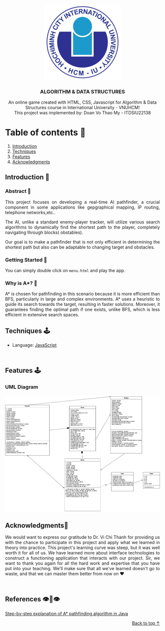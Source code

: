 <!-- <div id="top" align ="center">
<img src="./assets/img/banner.gif" alt="Banner"> -->
</div>



<!-- PROJECT LOGO -->
<br />
<div align="center">
    <img src="./asset/logo.png" alt="Logo" width="250">
</a>

<h3 align="center">ALGORITHM & DATA STRUCTURES</h3>


  <p align="center">
    An online game created with HTML, CSS, Javascript for Algorithm & Data Structures course in International University - VNUHCM!
    <br />
    This project was implemented by: Doan Vo Thao My - ITDSIU22138
    <br />
  </p>
</div>

<!-- TABLE OF CONTENTS -->

# Table of contents :round_pushpin:

1. [Introduction](#Introduction)
2. [Techniques](#Techniques)
3. [Features](#Features)
4. [Acknowledgments](#Acknowledgments)


## Introduction <a name="Introduction"></a> :bricks:

<div align="center">
<!-- <img src="./assets/screenshots/intro.gif" alt=""> -->
</div>

### Abstract :mechanical_arm:

<div style="text-align:justify">

This project focuses on developing a real-time AI pathfinder, a crucial component in some applications like gepgraphical mapping, IP routing, telephone networks,etc..

The AI, unlike a standard enemy-player tracker, will utilize various search algorithms to dynamically find the shortest path to the player, completely navigating through blocks( obstables).

Our goal is to make a pathfinder that is not only efficient in determining the shortest path but also can be adaptable to changing target and obstacles.

### Getting Started :mechanical_arm:

You can simply double click on `menu.html` and play the app. 

### Why is A*? :mechanical_arm:
A* is chosen for pathfinding in this scenario because it is more efficient than BFS, particularly in large and complex environments. A* uses a heuristic to guide its search towards the target, resulting in faster solutions. Moreover, it guarantees finding the optimal path if one exists, unlike BFS, which is less efficient in extensive search spaces.



## Techniques <a name="Techniques"></a>:joystick:

- Language: [JavaScript](https://www.javascript.com)


<br />


<!-- FEATURES -->

## Features <a name="Features"></a>:joystick:
### UML Diagram
<div align="center">
    <img src="./asset/UML.png" alt="">
</div>



## Acknowledgments<a name="Acknowledgments">:brain:

<div style="text-align:justify">

We would want to express our gratitude to Dr. Vi Chi Thanh for providing us with the chance to participate in this
project and apply what we learned in theory into practice. This project's learning curve was steep, but it was well
worth it for all of us. We have learned more about interface technologies to construct a functioning application that
interacts with our project. Sir, we want to thank you again for all the hard work and expertise that you have put into
your teaching. We'll make sure that all we've learned doesn't go to waste, and that we can master them better from now
on :heart:

</div>

<br />

## References<a name="References">  :eye::tongue::eye:
[Step-by-step explanation of A* pathfinding algorithm in Java](https://www.youtube.com/watch?v=2JNEme00ZFA&t=615s)
<br />

<p align="right"><a href="#top">Back to top ↑</a></p>

